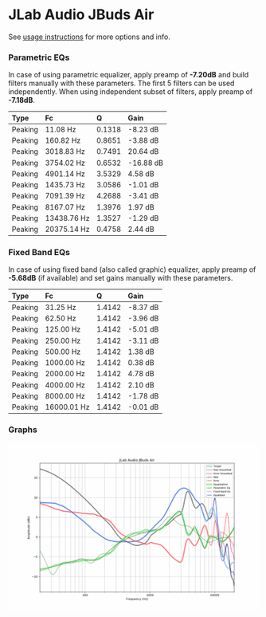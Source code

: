 # JLab Audio JBuds Air
See [usage instructions](https://github.com/jaakkopasanen/AutoEq#usage) for more options and info.

### Parametric EQs
In case of using parametric equalizer, apply preamp of **-7.20dB** and build filters manually
with these parameters. The first 5 filters can be used independently.
When using independent subset of filters, apply preamp of **-7.18dB**.

| Type    | Fc          |      Q | Gain      |
|:--------|:------------|:-------|:----------|
| Peaking | 11.08 Hz    | 0.1318 | -8.23 dB  |
| Peaking | 160.82 Hz   | 0.8651 | -3.88 dB  |
| Peaking | 3018.83 Hz  | 0.7491 | 20.64 dB  |
| Peaking | 3754.02 Hz  | 0.6532 | -16.88 dB |
| Peaking | 4901.14 Hz  | 3.5329 | 4.58 dB   |
| Peaking | 1435.73 Hz  | 3.0586 | -1.01 dB  |
| Peaking | 7091.39 Hz  | 4.2688 | -3.41 dB  |
| Peaking | 8167.07 Hz  | 1.3976 | 1.97 dB   |
| Peaking | 13438.76 Hz | 1.3527 | -1.29 dB  |
| Peaking | 20375.14 Hz | 0.4758 | 2.44 dB   |

### Fixed Band EQs
In case of using fixed band (also called graphic) equalizer, apply preamp of **-5.68dB**
(if available) and set gains manually with these parameters.

| Type    | Fc          |      Q | Gain     |
|:--------|:------------|:-------|:---------|
| Peaking | 31.25 Hz    | 1.4142 | -8.37 dB |
| Peaking | 62.50 Hz    | 1.4142 | -3.96 dB |
| Peaking | 125.00 Hz   | 1.4142 | -5.01 dB |
| Peaking | 250.00 Hz   | 1.4142 | -3.11 dB |
| Peaking | 500.00 Hz   | 1.4142 | 1.38 dB  |
| Peaking | 1000.00 Hz  | 1.4142 | 0.38 dB  |
| Peaking | 2000.00 Hz  | 1.4142 | 4.78 dB  |
| Peaking | 4000.00 Hz  | 1.4142 | 2.10 dB  |
| Peaking | 8000.00 Hz  | 1.4142 | -1.78 dB |
| Peaking | 16000.01 Hz | 1.4142 | -0.01 dB |

### Graphs
![](./JLab%20Audio%20JBuds%20Air.png)